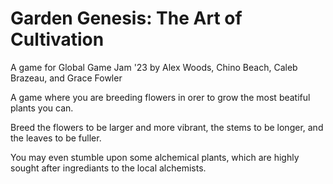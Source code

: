# Garden Genesis: The Art of Cultivation

A game for Global Game Jam '23 by Alex Woods, Chino Beach, Caleb Brazeau, and Grace Fowler

A game where you are breeding flowers in orer to grow the most beatiful plants you can.

Breed the flowers to be larger and more vibrant, the stems to be longer, and the leaves to be fuller.

You may even stumble upon some alchemical plants, which are highly sought after ingrediants to the local alchemists.
